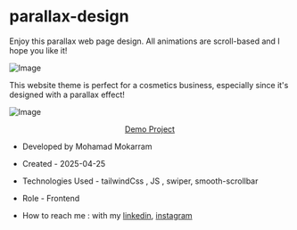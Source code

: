 # parallax-design

<p>Enjoy this parallax web page design. All animations are scroll-based and I hope you like it!</p>

![Image](https://github.com/user-attachments/assets/a6cb3bfe-75ca-4c1c-9f4c-f0e5631ad904)

<p>This website theme is perfect for a cosmetics business, especially since it's designed with a parallax effect!</p>

![Image](https://github.com/user-attachments/assets/2a13b1f0-bb42-4a48-8185-4e5391d94cfd)

<p align="center"><a href="https://mohamadmokarram.github.io/parallax-design/">Demo Project</a></p>

- Developed by Mohamad Mokarram

- Created - 2025-04-25

- Technologies Used -  tailwindCss , JS , swiper, smooth-scrollbar 

- Role - Frontend

- How to reach me : with my [linkedin](https://www.linkedin.com/in/mohamad-mokaram-05b873200/), [instagram](https://www.instagram.com/mokaram_frontdeveloper/)


